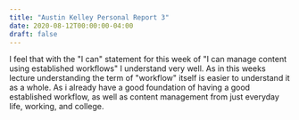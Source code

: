 ```yaml
---
title: "Austin Kelley Personal Report 3"
date: 2020-08-12T00:00:00-04:00
draft: false
---
```


I feel that with the "I can" statement for this week of "I can manage content using established workflows" I understand very well. As in this weeks lecture understanding the term of "workflow" itself is easier to understand it as a whole. As i already have a good foundation of having a good established workflow, as well as content management from just everyday life, working, and college.
